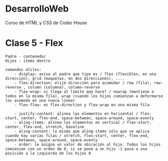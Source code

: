 # DesarrolloWeb
Curso de HTML y CSS de Coder House

# Clase 5 - Flex

    Padre - contenedor
    Hijos - items dentro

    comandos útiles:
        - display: avisa al padre que tipo es / flex (flexibles, en una dirección), grid (maquetas, en dos direcciones), ....
        - flex-direction: elije dirección para acomodar / row (fila), row-reverse , column (columna), column-reverse
        - flex-wrap: si llega al límite que hace? / nowrap (mantiene a todos en la misma fila), wrap (cuando los hijos comienzan a deformarse los acomoda en una nueva línea)
        - flex-flow: es flex-direction y flex-wrap en una misma fila

        - justify-content: alinea los elementos en horizontal / flex-start, center, flex-end, space-between, space-around, space-evenly
        - aling-items: alínea los elementos en vertical / flex-start, center, flex-end, stretch, baseline
        - aling-content: lo mismo que aling-items sólo que se aplica cuando hay varias filas / stretch, flex-start, center, flex-end, space-between, space-around, space-evenly
        - order: le asigna un valor de ubicación al hijo. Todos los hijos comienzan con un orden de 0, si se pone a un hijo -1 pasa a una posición a la izquierda de los hijos 0